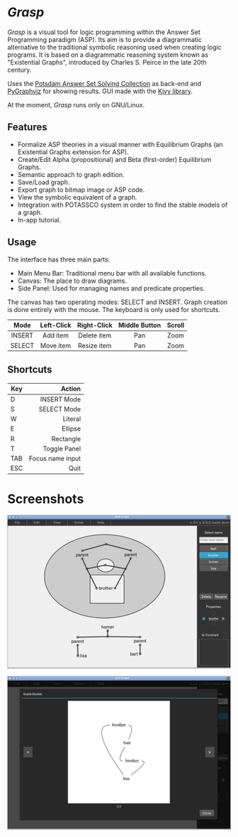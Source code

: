 # *Grasp*

*Grasp* is a visual tool for logic programming within the Answer Set Programming paradigm (ASP). Its aim is to provide a diagrammatic alternative to the traditional symbolic reasoning used when creating logic programs. It is based on a diagrammatic reasoning system known as "Existential Graphs", introduced by Charles S. Peirce in the late 20th century.

Uses the [Potsdam Answer Set Solving Collection](https://potassco.org/) as back-end and [PyGraphviz](https://pygraphviz.github.io/) for showing results. GUI made with the [Kivy library](https://kivy.org).

At the moment, *Grasp* runs only on GNU/Linux.

## Features
- Formalize ASP theories in a visual manner with Equilibrium Graphs (an Existential Graphs extension for ASP).
- Create/Edit Alpha (propositional) and Beta (first-order) Equilibrium Graphs.
- Semantic approach to graph edition.
- Save/Load graph.
- Export graph to bitmap image or ASP code.
- View the symbolic equivalent of a graph.
- Integration with POTASSCO system in order to find the stable models of a graph.
- In-app tutorial.

## Usage

The interface has three main parts:

- Main Menu Bar: Traditional menu bar with all available functions.
- Canvas: The place to draw diagrams.
- Side Panel: Used for managing names and predicate properties.

The canvas has two operating modes: SELECT and INSERT. Graph creation is done entirely with the mouse. The keyboard is only used for shortcuts.

| Mode    | Left-Click | Right-Click | Middle Button | Scroll |
|:-------:|:----------:|:-----------:|:-------------:|:------:|
| INSERT  | Add item   | Delete item | Pan           | Zoom   |
| SELECT  | Move item  | Resize item | Pan           | Zoom   |

## Shortcuts

| Key     | Action           |
|---------|-----------------:|
| D       | INSERT Mode      |
| S       | SELECT Mode      |
| W       | Literal          |
| E       | Ellipse          |
| R       | Rectangle        |
| T       | Toggle Panel     |
| TAB     | Focus name input |
| ESC     | Quit             |

# Screenshots

![Edit View screenshot](bin/screenshots/screenshot1.png "Edit View")

![Stable Models View screenshot](bin/screenshots/screenshot2.png "Stable Models View")
